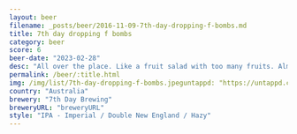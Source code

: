 ```yaml
---
layout: beer
filename: _posts/beer/2016-11-09-7th-day-dropping-f-bombs.md
title: 7th day dropping f bombs
category: beer
score: 6
beer-date: "2023-02-28"
desc: "All over the place. Like a fruit salad with too many fruits. Almost like an IPA went sour"
permalink: /beer/:title.html
img: /img/list/7th-day-dropping-f-bombs.jpeguntappd: "https://untappd.com/b/7th-day-brewing-dropping-f-bombs/4806376"
country: "Australia"
brewery: "7th Day Brewing"
breweryURL: "breweryURL"
style: "IPA - Imperial / Double New England / Hazy"
---
```

